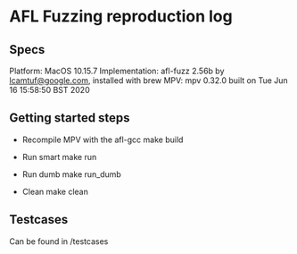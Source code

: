 # AFL Fuzzing reproduction log

## Specs
Platform: MacOS 10.15.7
Implementation: afl-fuzz 2.56b by <lcamtuf@google.com>, installed with brew
MPV: mpv 0.32.0 built on Tue Jun 16 15:58:50 BST 2020

## Getting started steps
* Recompile MPV with the afl-gcc
make build

* Run smart
make run

* Run dumb
make run_dumb

* Clean
make clean

## Testcases
Can be found in /testcases
